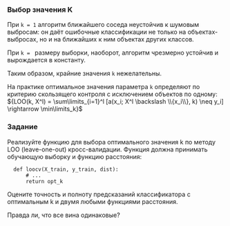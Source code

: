 ### Выбор значения K

При `k = 1` алгоритм ближайшего соседа неустойчив к шумовым выбросам: он даёт ошибочные классификации не только
на объектах-выбросах, но и на ближайших к ним объектах других классов.

При `k = ` размеру выборки, наоборот, алгоритм чрезмерно устойчив и вырождается в константу.

Таким образом, крайние значения `k` нежелательны.

На практике оптимальное значения параметра `k` определяют по критерию скользящего контроля с исключением объектов по одному:
${LOO(k, X^l) = \sum\limits_{i=1}^l [a(x_i; X^l \backslash \\{x_i\\}, k) \neq y_i] \rightarrow \min\limits_k}$

### Задание

Реализуйте функцию для выбора оптимального значения k по методу
LOO (leave-one-out) кросс-валидации. Функция должна принимать обучающую выборку и функцию расстояния:
      
      def loocv(X_train, y_train, dist):
          # ...
          return opt_k

Оцените точность и полноту предсказаний классификатора с оптимальным k и двумя любыми функциями расстояния.

Правда ли, что все вина одинаковые?
